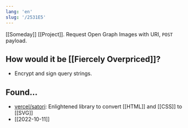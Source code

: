 ```yaml
---
lang: 'en'
slug: '/2531E5'
---
```


[[Someday]] [[Project]]. Request Open Graph Images with URI, `POST` payload.

## How would it be [[Fiercely Overpriced]]?

- Encrypt and sign query strings.

## Found...

- [vercel/satori](https://github.com/vercel/satori): Enlightened library to convert [[HTML]] and [[CSS]] to [[SVG]]
- [[2022-10-11]]
